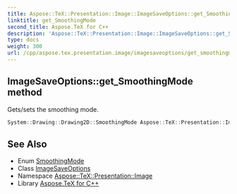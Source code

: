 ```yaml
---
title: Aspose::TeX::Presentation::Image::ImageSaveOptions::get_SmoothingMode method
linktitle: get_SmoothingMode
second_title: Aspose.TeX for C++
description: 'Aspose::TeX::Presentation::Image::ImageSaveOptions::get_SmoothingMode method. Gets/sets the smoothing mode in C++.'
type: docs
weight: 300
url: /cpp/aspose.tex.presentation.image/imagesaveoptions/get_smoothingmode/
---
```

## ImageSaveOptions::get_SmoothingMode method


Gets/sets the smoothing mode.

```cpp
System::Drawing::Drawing2D::SmoothingMode Aspose::TeX::Presentation::Image::ImageSaveOptions::get_SmoothingMode() const
```

## See Also

* Enum [SmoothingMode](../../../system.drawing.drawing2d/smoothingmode/)
* Class [ImageSaveOptions](../)
* Namespace [Aspose::TeX::Presentation::Image](../../)
* Library [Aspose.TeX for C++](../../../)
